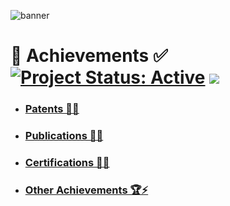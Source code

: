![banner](https://user-images.githubusercontent.com/29462447/107814419-db336580-6d97-11eb-8b50-bad5441ceb6f.png)

# 🎯 Achievements ✅ [![Project Status: Active](https://www.repostatus.org/badges/latest/active.svg)](https://www.repostatus.org/#active) [![](https://img.shields.io/badge/Prateek-Ralhan-brightgreen.svg?colorB=ff0000)](https://prateekralhan.github.io/)


* ### [Patents 📑📝](https://github.com/prateekralhan/Personal_Stuff/tree/Patents)

* ### [Publications 📄📖](https://github.com/prateekralhan/Personal_Stuff/tree/Publications)

* ### [Certifications 📄📖](https://github.com/prateekralhan/Personal_Stuff/tree/Certifications)

* ### [Other Achievements 🏆⚡](https://github.com/prateekralhan/Personal_Stuff/tree/Other-Achievements)
